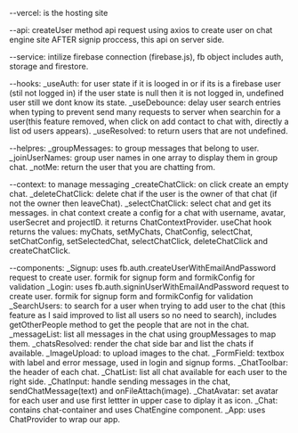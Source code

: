 --vercel: is the hosting site

--api: createUser method
    api request using axios to create user on chat engine site AFTER signip proccess, this api on server side.

--service: intilize firebase connection (firebase.js), fb object includes auth, storage and firestore.

--hooks:
    _useAuth: for user state if it is looged in or if its is a firebase user (stil not logged in)
    if the user state is null then it is not logged in, undefined user still we dont know its state.
    _useDebounce: delay user search entries when typing to prevent send many requests to server when searchin for a user(this feature removed, when click on add contact to chat with, directly a list od users appears).
    _useResolved: to return users that are not undefined.

--helpres:
    _groupMessages: to group messages that belong to user.
    _joinUserNames: group user names in one array to display them in group chat.
    _notMe: return the user that you are chatting from.

--context: to manage messaging
    _createChatClick: on click create an empty chat.
    _deleteChatClick: delete chat if the user is the owner of that chat (if not the owner then leaveChat).
    _selectChatClick: select chat and get its messages.
    in chat context create a config for a chat with username, avatar, userSecret and projectID.
    it returns ChatContextProvider.
    useChat hook returns the values: myChats, setMyChats, ChatConfig, selectChat, setChatConfig, setSelectedChat, selectChatClick, deleteChatClick and createChatClick.

--components:
    _Signup: uses fb.auth.createUserWithEmailAndPassword request to create user.
        formik for signup form and formikConfig for validation
    _Login: uses fb.auth.signinUserWithEmailAndPassword request to create user.
        formik for signup form and formikConfig for validation
    _SearchUsers: to search for a user when trying to add user to the chat (this feature as I said improved to list all users so no need to search), includes getOtherPeople method to get the people that are not in the chat.
    _messageList: list all messages in the chat using groupMessages to map them.
    _chatsResolved: render the chat side bar and list the chats if available.
    _ImageUpload: to upload images to the chat.
    _FormField: textbox with label and error message, used in login and signup forms.
    _ChatToolbar: the header of each chat.
    _ChatList: list all chat available for each user to the right side.
    _ChatInput: handle sending messages in the chat, sendChatMessage(text) and onFileAttach(image).
    _ChatAvatar: set avatar for each user and use first lettter in upper case to diplay it as icon.
    _Chat: contains chat-container and uses ChatEngine component.
    _App: uses ChatProvider to wrap our app.